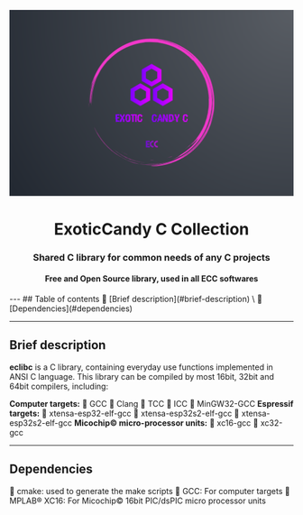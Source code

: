 ![alt text](media/banner.png)
<h1 align="center">ExoticCandy C Collection</h1>
<h3 align="center">Shared C library for common needs of any C projects</h3>
<h4 align="center">Free and Open Source library, used in all ECC softwares</h4>
---
## Table of contents
🔸 [Brief description](#brief-description) \
🔸 [Dependencies](#dependencies)

---

## Brief description

**eclibc** is a C library, containing everyday use functions implemented in ANSI C language. This library can be compiled by most 16bit, 32bit and 64bit compilers, including:

**Computer targets:**
🔹 GCC
🔹 Clang
🔹 TCC
🔹 ICC
🔹 MinGW32-GCC
**Espressif targets:**
🔸 xtensa-esp32-elf-gcc
🔸 xtensa-esp32s2-elf-gcc
🔸 xtensa-esp32s2-elf-gcc
**Micochip© micro-processor units:**
🔸 xc16-gcc
🔸 xc32-gcc

---

## Dependencies

💠️ cmake: used to generate the make scripts
💠️ GCC: For computer targets
💠️ MPLAB® XC16: For Micochip© 16bit PIC/dsPIC micro processor units
